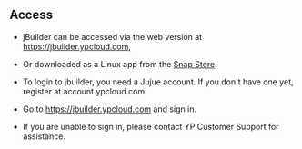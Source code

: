 ## Access
* jBuilder can be accessed via the web version at https://jbuilder.ypcloud.com, <br> 
* Or downloaded as a Linux app from the [Snap Store](https://snapcraft.io/jbuilder).

* To login to jbuilder, you need a Jujue account. If you don't have one yet, register at account.ypcloud.com
* Go to https://jbuilder.ypcloud.com and sign in. <br>
* If you are unable to sign in, please contact YP Customer Support for assistance. 
